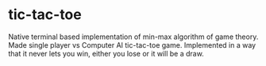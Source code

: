 # tic-tac-toe
Native terminal based implementation of min-max algorithm of game theory. Made single player vs Computer AI tic-tac-toe game. Implemented in a way that it never lets you win, either you lose or it will be a draw.
